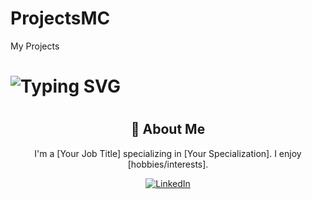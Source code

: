 # ProjectsMC
My Projects
# <div align="center">
 # <h1>
  #  <img src="https://readme-typing-svg.herokuapp.com? # font=Jetbrains+mono&size=40&duration=3000&color=33FF33&center=true&vCenter=true&width=435&lines=Hey..+Nice+of+you+to+drop+by+!;I'm+Max;This+is..;..my+Github..;" alt="Typing SVG"/>
 # </h1>
# </div> 

<div align="center">
  <h2>🚀 About Me</h2>
  <p>I'm a [Your Job Title] specializing in [Your Specialization]. I enjoy [hobbies/interests].</p>
</div>

<div align="center">
  <!-- Replace href with your links -->
  <a href="https://www.linkedin.com/in/[maximiliano-couvillier]/">
    <img src="https://img.shields.io/badge/LinkedIn-0077B5?style=for-the-badge&logo=linkedin&logoColor=white" alt="LinkedIn"/>
  </a>
</div>
